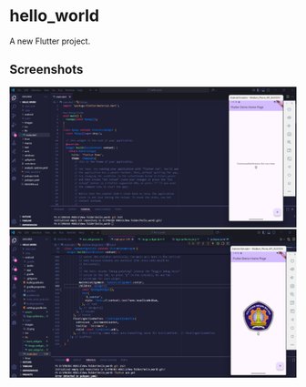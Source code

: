 # hello_world  
A new Flutter project.  

## Screenshots

![Screenshot 1](images/22.png)  
![Screenshot 2](images\Screenshoot_Praktimum4.png)


